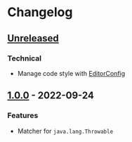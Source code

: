 # Changelog

## [Unreleased]

### Technical

- Manage code style with [EditorConfig](https://editorconfig.org/)

## [1.0.0] - 2022-09-24

### Features

- Matcher for `java.lang.Throwable`

[Unreleased]: https://github.com/clean-code-rocks/hamcrest-java-throwable/commits/main
[1.0.0]: https://github.com/clean-code-rocks/hamcrest-java-throwable/releases/tag/v1.0.0
